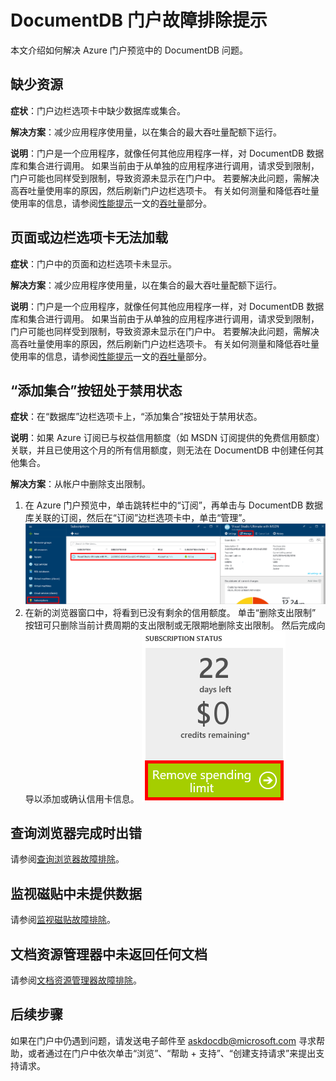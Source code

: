 <properties
    pageTitle="DocumentDB 门户问题故障排除 | Azure"
    description="找出并解决 DocumentDB Azure 门户预览中的问题。"
    services="documentdb"
    documentationcenter=""
    author="mimig1"
    manager="jhubbard"
    editor="monicar" />
<tags
    ms.assetid="36ad9bf4-2617-4347-ba29-edebf62fc3ec"
    ms.service="documentdb"
    ms.workload="data-services"
    ms.tgt_pltfrm="na"
    ms.devlang="na"
    ms.topic="article"
    ms.date="12/22/2016"
    wacn.date="05/31/2017"
    ms.author="mimig"
    ms.translationtype="Human Translation"
    ms.sourcegitcommit="4a18b6116e37e365e2d4c4e2d144d7588310292e"
    ms.openlocfilehash="42c62eb6c247e05e4d6c854b94113481aab850fa"
    ms.contentlocale="zh-cn"
    ms.lasthandoff="05/19/2017" />

# <a name="azure-documentdb-portal-troubleshooting-tips"></a>DocumentDB 门户故障排除提示
本文介绍如何解决 Azure 门户预览中的 DocumentDB 问题。 

## <a name="resources-are-missing"></a>缺少资源
**症状**：门户边栏选项卡中缺少数据库或集合。

**解决方案**：减少应用程序使用量，以在集合的最大吞吐量配额下运行。 

**说明**：门户是一个应用程序，就像任何其他应用程序一样，对 DocumentDB 数据库和集合进行调用。 如果当前由于从单独的应用程序进行调用，请求受到限制，门户可能也同样受到限制，导致资源未显示在门户中。 若要解决此问题，需解决高吞吐量使用率的原因，然后刷新门户边栏选项卡。 有关如何测量和降低吞吐量使用率的信息，请参阅[性能提示](/documentation/articles/documentdb-performance-tips/)一文的[吞吐量](/documentation/articles/documentdb-performance-tips/#throughput/)部分。

## <a name="pages-or-blades-wont-load"></a>页面或边栏选项卡无法加载
**症状**：门户中的页面和边栏选项卡未显示。

**解决方案**：减少应用程序使用量，以在集合的最大吞吐量配额下运行。 

**说明**：门户是一个应用程序，就像任何其他应用程序一样，对 DocumentDB 数据库和集合进行调用。 如果当前由于从单独的应用程序进行调用，请求受到限制，门户可能也同样受到限制，导致资源未显示在门户中。 若要解决此问题，需解决高吞吐量使用率的原因，然后刷新门户边栏选项卡。 有关如何测量和降低吞吐量使用率的信息，请参阅[性能提示](/documentation/articles/documentdb-performance-tips/)一文的[吞吐量](/documentation/articles/documentdb-performance-tips/#throughput/)部分。

## <a name="add-collection-button-is-disabled"></a>“添加集合”按钮处于禁用状态
**症状**：在“数据库”边栏选项卡上，“添加集合”按钮处于禁用状态。

**说明**：如果 Azure 订阅已与权益信用额度（如 MSDN 订阅提供的免费信用额度）关联，并且已使用这个月的所有信用额度，则无法在 DocumentDB 中创建任何其他集合。

**解决方案**：从帐户中删除支出限制。

1. 在 Azure 门户预览中，单击跳转栏中的“订阅”，再单击与 DocumentDB 数据库关联的订阅，然后在“订阅”边栏选项卡中，单击“管理”。 
    ![DocumentDB 提供多个妥善定义的（宽松）一致性模型供你选择](./media/documentdb-portal-troubleshooting/documentdb-change-billing.png)
2. 在新的浏览器窗口中，将看到已没有剩余的信用额度。 单击“删除支出限制”  按钮可只删除当前计费周期的支出限制或无限期地删除支出限制。 然后完成向导以添加或确认信用卡信息。 
    ![DocumentDB 提供多个妥善定义的（宽松）一致性模型供你选择](./media/documentdb-portal-troubleshooting/documentdb-remove-spending-limit.png)

## <a name="query-explorer-completes-with-errors"></a>查询浏览器完成时出错
请参阅[查询浏览器故障排除](/documentation/articles/documentdb-query-collections-query-explorer/#troubleshoot/)。

## <a name="no-data-available-in-monitoring-tiles"></a>监视磁贴中未提供数据
请参阅[监视磁贴故障排除](/documentation/articles/documentdb-monitor-accounts/#troubleshooting/)。

## <a name="no-documents-returned-in-document-explorer"></a>文档资源管理器中未返回任何文档
请参阅[文档资源管理器故障排除](/documentation/articles/documentdb-view-json-document-explorer/#troubleshoot/)。

## <a name="next-steps"></a>后续步骤
如果在门户中仍遇到问题，请发送电子邮件至 [askdocdb@microsoft.com](mailto:askdocdb@microsoft.com) 寻求帮助，或者通过在门户中依次单击“浏览”、“帮助 + 支持”、“创建支持请求”来提出支持请求。

<!--Update_Description: link update-->